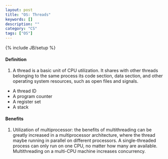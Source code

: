 ```yaml
---
layout: post
title: "OS: Threads"
keywords: []
description: ""
category: "CS"
tags: ["OS"]
---
```

{% include JB/setup %}

#### Definition
1. A thread is a basic unit of CPU utilization. It shares with other threads
   belonging to the same process its code section, data section, and other
   operating system resources, such as open files and signals.
- A thread ID
- A program counter
- A register set
- A stack



#### Benefits
1. Utilization of multiprocessor: the benefits of multithreading can be greatly
   increased in a multiprocessor architecture, where the thread maybe running in
   parallel on different processors. A single-threaded process can only run on
   one CPU, no matter how many are available. Multithreading on a multi-CPU
   machine increases concurrency.
